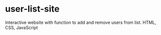 # user-list-site
 Interactive website with function to add and remove users from list. HTML, CSS, JavaScript
